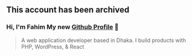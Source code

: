 ## This account has been archived
### Hi, I'm Fahim My new [Github Profile](https://github.com/realfahimreza) 👋
>A web application developer based in Dhaka. I build products with PHP, WordPress, & React
